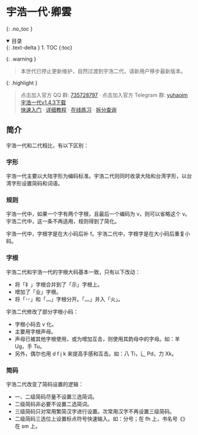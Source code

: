 <!-- ---
title: 宇浩一代·卿雲
layout: default
nav_order: 81
has_children: true
--- -->

<!-- omit in toc -->
# 宇浩一代·卿雲
{: .no_toc }

<details open markdown="block">
  <summary>
    目录
  </summary>
  {: .text-delta }
1. TOC
{:toc}
</details>

{: .warning }
>本世代已停止更新维护，自然过渡到宇浩二代，请新用户移步最新版本。

{: .highlight }
>点击加入官方 QQ 群: [735728797](https://jq.qq.com/?_wv=1027&k=2OYDP4Tk) · 
>点击加入官方 Telegram 群: [yuhaoim](https://t.me/yuhaoim)  
>[宇浩一代v1.4.3下载](https://github.com/forFudan/yuhao/releases/tag/v1.4.3)  
>[快速入门](./cookbook) · 
>[详细教程](./learn) · 
>[在线练习](./practice) · 
>[拆分查询](../../cloud/chaifen/)  

## 简介

宇浩一代和二代相比，有以下区别：

### 字形

宇浩一代主要以大陆字形为编码标准。宇浩二代则同时收录大陆和台湾字形，以台湾字形设置简码和词语。

### 规则

宇浩一代中，如果一个字有两个字根，且最后一个编码为 v，则可以省略这个 v。宇浩二代中，这一条不再适用，规则得到了简化。

宇浩一代中，字根字是在大小码后补 f。宇浩二代中，字根字是在大小码后重复小码。

### 字根

宇浩二代和宇浩一代的字根大码基本一致，只有以下改动：

- 将「礻」字根合并到了「示」字根上。
- 增加了「业」字根。
- 将「丷」和「灬」字根分开。「灬」并入「火」。

宇浩二代修改了部分字根小码：

- 字根小码去 v 化。
- 主要用字根声母。
- 声母已被其他字根使用，或为增加互击，则使用其韵母中的字母。如：羊 Ug，手 Tu。
- 另外，偶尔也用 d f j k 来提高手感和互击。如：八 Ti，辶 Pd，力 Xk。

### 简码

宇浩二代改变了简码设置的逻辑：

- 一、二级简码尽量不设置三选简词。
- 二级简码非必要不设置二选简词。
- 三级简码只对常用繁简汉字进行设置。次常用汉字不再设置三级简码。
- 二级简码三选位上设置标点符号快速输入。如：分号；在 fh 上，书名号《》在 sm 上。

